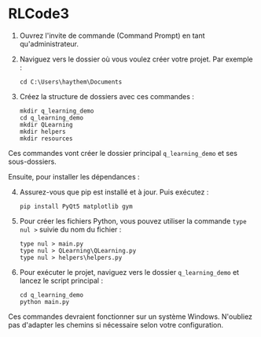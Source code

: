 # RLCode3


1. Ouvrez l'invite de commande (Command Prompt) en tant qu'administrateur.

2. Naviguez vers le dossier où vous voulez créer votre projet. Par exemple :
   ```
   cd C:\Users\haythem\Documents
   ```

3. Créez la structure de dossiers avec ces commandes :
   ```
   mkdir q_learning_demo
   cd q_learning_demo
   mkdir QLearning
   mkdir helpers
   mkdir resources
   ```

Ces commandes vont créer le dossier principal `q_learning_demo` et ses sous-dossiers.

Ensuite, pour installer les dépendances :

4. Assurez-vous que pip est installé et à jour. Puis exécutez :
   ```
   pip install PyQt5 matplotlib gym
   ```

5. Pour créer les fichiers Python, vous pouvez utiliser la commande `type nul >` suivie du nom du fichier :
   ```
   type nul > main.py
   type nul > QLearning\QLearning.py
   type nul > helpers\helpers.py
   ```

6. Pour exécuter le projet, naviguez vers le dossier `q_learning_demo` et lancez le script principal :
   ```
   cd q_learning_demo
   python main.py
   ```

Ces commandes devraient fonctionner sur un système Windows. N'oubliez pas d'adapter les chemins si nécessaire selon votre configuration.
